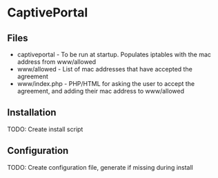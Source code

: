 # CaptivePortal

## Files

* captiveportal - To be run at startup. Populates iptables with the mac address from www/allowed
* www/allowed - List of mac addresses that have accepted the agreement
* www/index.php - PHP/HTML for asking the user to accept the agreement, 
and adding their mac address to www/allowed

## Installation

TODO: Create install script

## Configuration

TODO: Create configuration file, generate if missing during install

